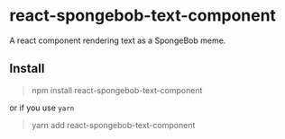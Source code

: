 # react-spongebob-text-component

A react component rendering text as a SpongeBob meme.

## Install

> npm install react-spongebob-text-component  

or if you use `yarn`  

> yarn add react-spongebob-text-component
